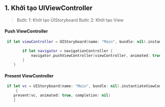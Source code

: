 ## 1. Khởi tạo UIViewController
> Bước 1: Khởi tạo ÚIStoryboard
> Bước 2: Khởi tạo View
#### Push VỉewController

```swift
 if let viewController = UIStoryboard(name: "Main", bundle: nil).instantiateViewController(withIdentifier: "NewsDetailsVCID") as? NewsDetailsViewController {
 
        if let navigator = navigationController {
            navigator.pushViewController(viewController, animated: true)
        }
    }
```

#### Present VỉewController
```swift
 if let vc = UIStoryboard(name: "Main", bundle: nil).instantiateViewController(withIdentifier: "NewsDetailsVCID") as NewsDetailsViewController
     {
    present(vc, animated: true, completion: nil)
    }

```
